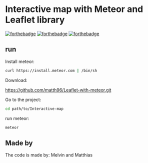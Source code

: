 # Interactive map with Meteor and Leaflet library
[![forthebadge](http://forthebadge.com/images/badges/built-with-love.svg)](http://forthebadge.com)
[![forthebadge](http://forthebadge.com/images/badges/uses-html.svg)](http://forthebadge.com)
[![forthebadge](http://forthebadge.com/images/badges/uses-js.svg)](http://forthebadge.com)

## run
Install meteor:

```bash
curl https://install.meteor.com | /bin/sh
```

Download:

https://github.com/matth96/Leaflet-with-meteor.git

Go to the project:

```bash
cd path/to/Interactive-map
```

run meteor:
```bash
meteor
```

## Made by

The code is made by: Melvin and Matthias

